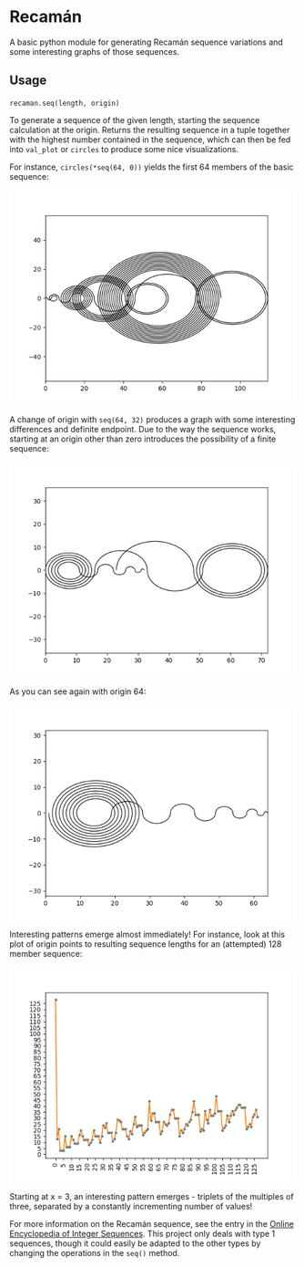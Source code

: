 # Recamán

A basic python module for generating Recamán sequence variations and
some interesting graphs of those sequences.

## Usage

`recaman.seq(length, origin)`

To generate a sequence of the given length, starting the sequence calculation at the origin. Returns the resulting sequence in a tuple together with the highest number contained in the sequence, which can then be fed into `val_plot` or `circles` to produce some nice visualizations.

For instance, `circles(*seq(64, 0))` yields the first 64 members of the basic sequence:

![img0](img/64_0.png)

A change of origin with `seq(64, 32)` produces a graph with some interesting differences and definite endpoint. Due to the way the sequence works, starting at an origin other than zero introduces the possibility of a finite sequence:

![img1](img/64_32.png)

As you can see again with origin 64:

![img2](img/64_64.png)

Interesting patterns emerge almost immediately! For instance, look at this plot of origin points to resulting sequence lengths for an (attempted) 128 member sequence:

![img3](img/lengths.png)

Starting at x = 3, an interesting pattern emerges - triplets of the multiples of three, separated by a constantly incrementing number of values!

For more information on the Recamán sequence, see the entry in the [Online Encyclopedia of Integer Sequences](https://oeis.org/wiki/Recam%C3%A1n%27s_sequence). 
This project only deals with type 1 sequences, though it could easily be adapted to the other types by changing the operations in the `seq()` method.
